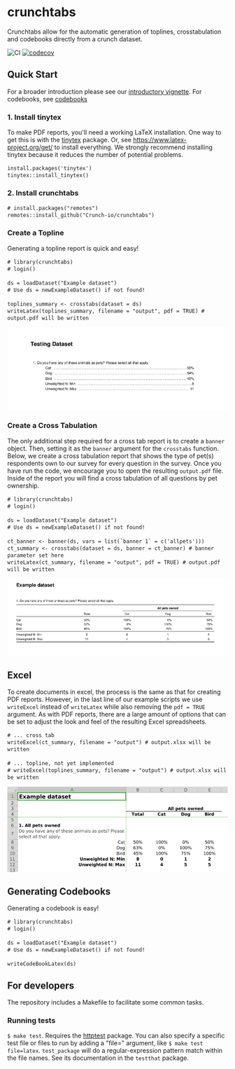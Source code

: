# crunchtabs

Crunchtabs allow for the automatic generation of toplines, crosstabulation and codebooks directly from a crunch dataset. 

![CI](https://github.com/Crunch-io/crunchtabs/workflows/CI/badge.svg?branch=master) [![codecov](https://codecov.io/gh/Crunch-io/crunchtabs/branch/master/graph/badge.svg)](https://codecov.io/gh/Crunch-io/crunchtabs)

## Quick Start

For a broader introduction please see our [introductory vignette](https://crunch-io.github.io/crunchtabs/articles/Overview.html). For codebooks, see [codebooks](https://crunch-io.github.io/crunchtabs/articles/Codebooks.html)

### 1. Install tinytex

To make PDF reports, you'll need a working LaTeX installation. One way to get this is with the [tinytex](https://yihui.name/tinytex/) package. Or, see https://www.latex-project.org/get/ to install everything. We strongly recommend installing tinytex because it reduces the number of potential problems. 

```
install.packages('tinytex')
tinytex::install_tinytex()
```

### 2. Install crunchtabs

```
# install.packages("remotes")
remotes::install_github("Crunch-io/crunchtabs")
```

### Create a Topline

Generating a topline report is quick and easy! 

```
# library(crunchtabs)
# login()

ds = loadDataset("Example dataset")
# Use ds = newExampleDataset() if not found!

toplines_summary <- crosstabs(dataset = ds)
writeLatex(toplines_summary, filename = "output", pdf = TRUE) # output.pdf will be written 
```


![Topline Example from the Example Dataset](vignettes/example-001-topline.png)

### Create a Cross Tabulation

The only additional step required for a cross tab report is to create a `banner` object. Then, setting it as the `banner` argument for the `crosstabs` function. Below, we create a cross tabulation report that shows the type of pet(s) respondents own to our survey for every question in the survey. Once you have run the code, we encourage you to open the resulting `output.pdf` file. Inside of the report you will find a cross tabulation of all questions by pet ownership.

```
# library(crunchtabs)
# login()

ds = loadDataset("Example dataset")
# Use ds = newExampleDataset() if not found!

ct_banner <- banner(ds, vars = list(`banner 1` = c('allpets')))
ct_summary <- crosstabs(dataset = ds, banner = ct_banner) # banner parameter set here
writeLatex(ct_summary, filename = "output", pdf = TRUE) # output.pdf will be written 
```

![Cross Tabulation Example from the Example Dataset](vignettes/example-002-crosstabs.png)


## Excel

To create documents in excel, the process is the same as that for creating PDF reports. However, in the last line of our example scripts we use `writeExcel` instead of `writeLatex` while also removing the `pdf = TRUE` argument. As with PDF reports, there are a large amount of options that can be set to adjust the look and feel of the resulting Excel spreadsheets. 

```
# ... cross tab
writeExcel(ct_summary, filename = "output") # output.xlsx will be written 

# ... topline, not yet implemented
# writeExcel(toplines_summary, filename = "output") # output.xlsx will be written 
```

![Cross Tabulation Excel Example from the Example Dataset](vignettes/example-003-excel-ct.png)


## Generating Codebooks 

Generating a codebook is easy! 

```
# library(crunchtabs)
# login()

ds = loadDataset("Example dataset")
# Use ds = newExampleDataset() if not found!

writeCodeBookLatex(ds)
```


## For developers

The repository includes a Makefile to facilitate some common tasks.

### Running tests

`$ make test`. Requires the [httptest](https://github.com/nealrichardson/httptest) package. You can also specify a specific test file or files to run by adding a "file=" argument, like `$ make test file=latex`. `test_package` will do a regular-expression pattern match within the file names. See its documentation in the `testthat` package.
